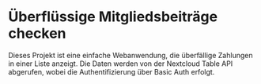 # Überflüssige Mitgliedsbeiträge checken
Dieses Projekt ist eine einfache Webanwendung, die überfällige Zahlungen in einer Liste anzeigt. Die Daten werden von der Nextcloud Table API abgerufen, wobei die Authentifizierung über Basic Auth erfolgt.